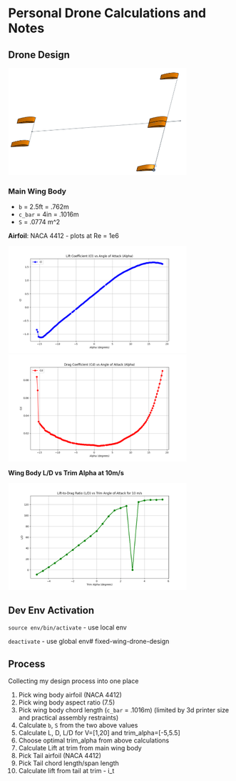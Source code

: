 # Personal Drone Calculations and Notes

## Drone Design

<img src="media/plane-render.png" alt="Rendering of Drone" width="400" height="240">

### Main Wing Body

- `b` = 2.5ft = .762m
- `c_bar` = 4in = .1016m
- `S` = .0774 m^2

**Airfoil**: NACA 4412 - plots at Re = 1e6

<img src="plots/Cl_vs_Alpha.png" alt="Cl vs Alpha" width="400" height="240">

<img src="plots/Cd_vs_Alpha.png" alt="Cd vs Alpha" width="400" height="240">

**Wing Body L/D vs Trim Alpha at 10m/s**

<img src="plots/L_D_vs_TrimAlpha_10ms.png" alt="L/D for 10m/s vs trim alpha" width="400" height="240">

## Dev Env Activation

`source env/bin/activate` - use local env

`deactivate` - use global env# fixed-wing-drone-design

## Process

Collecting my design process into one place

1. Pick wing body airfoil (NACA 4412)
2. Pick wing body aspect ratio (7.5)
3. Pick wing body chord length (`c_bar` = .1016m) (limited by 3d printer size and practical assembly restraints)
4. Calculate `b`, `S` from the two above values
5. Calculate L, D, L/D for V=[1,20] and trim_alpha=[-5,5.5]
6. Choose optimal trim_alpha from above calculations
7. Calculate Lift at trim from main wing body
8. Pick Tail airfoil (NACA 4412)
9. Pick Tail chord length/span length
10. Calculate lift from tail at trim - i_t